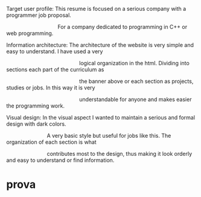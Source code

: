 ﻿Target user profile: This resume is focused on a serious company with a programmer job proposal.

`				    `For a company dedicated to programming in C++ or web programming.




Information architecture: The architecture of the website is very simple and easy to understand. I have used a very

`							`logical organization in the html. Dividing into sections each part of the curriculum as

`							`the banner above or each section as projects, studies or jobs. In this way it is very

`							`understandable for anyone and makes easier the programming work.




Visual design: In the visual aspect I wanted to maintain a serious and formal design with dark colors.

`				`A very basic style but useful for jobs like this. The organization of each section is what

`				`contributes most to the design, thus making it look orderly and easy to understand or find information.
# prova
